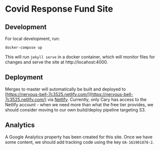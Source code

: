 # Covid Response Fund Site

## Development

For local development, run:

```bash
docker-compose up
```

This will run `jekyll serve` in a docker container, which will monitor files for changes
and serve the site at http://locahost:4000.

## Deployment

Merges to master will automatically be built and deployed to [https://nervous-bell-7c3525.netlify.com/](https://nervous-bell-7c3525.netlify.com/) via [Netlify](https://www.netlify.com/). Currently, only Cary has access to the Netlify account - when we need more than what the free tier provides, we should consider moving to our own build/deploy pipeline targeting S3.


## Analytics
A Google Analytics property has been created for this site. Once we have some content, we should add tracking code using the key `UA-161901878-2`.
